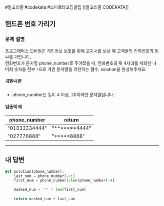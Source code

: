 #알고리즘 #codekata #스파르타코딩클럽 [[알고리즘 CODEKATA]]

## 핸드폰 번호 가리기

### 문제 설명

프로그래머스 모바일은 개인정보 보호를 위해 고지서를 보낼 때 고객들의 전화번호의 일부를 가립니다.  
전화번호가 문자열 phone_number로 주어졌을 때, 전화번호의 뒷 4자리를 제외한 나머지 숫자를 전부 `*`으로 가린 문자열을 리턴하는 함수, solution을 완성해주세요.
##### 제한사항
- phone_number는 길이 4 이상, 20이하인 문자열입니다.

#### 입출력 예

| phone_number  | return               |
| ------------- | -------------------- |
| "01033334444" | "\*\*\*\*\*\*\*4444" |
| "027778888"   | "\*\*\*\*\*8888"     |


---

## 내 답변

```python
def solution(phone_number):
    last_num = phone_number[-4:]
    first_num = phone_number[:len(phone_number)-4]
    
    masked_num = '*' * len(first_num)
    
    return masked_num + last_num
```
 